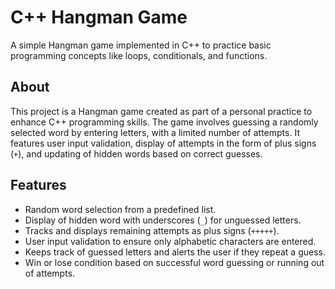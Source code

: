 # C++ Hangman Game
A simple Hangman game implemented in C++ to practice basic programming concepts like loops, conditionals, and functions.

## About
This project is a Hangman game created as part of a personal practice to enhance C++ programming skills. The game involves guessing a randomly selected word by entering letters, with a limited number of attempts. It features user input validation, display of attempts in the form of plus signs (`+`), and updating of hidden words based on correct guesses.

## Features
- Random word selection from a predefined list.
- Display of hidden word with underscores (`_`) for unguessed letters.
- Tracks and displays remaining attempts as plus signs (`+++++`).
- User input validation to ensure only alphabetic characters are entered.
- Keeps track of guessed letters and alerts the user if they repeat a guess.
- Win or lose condition based on successful word guessing or running out of attempts.
